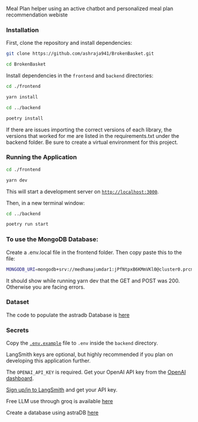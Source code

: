 Meal Plan helper using an active chatbot and personalized meal plan recommendation webiste

### Installation

First, clone the repository and install dependencies:

```bash
git clone https://github.com/ashraja941/BrokenBasket.git

cd BrokenBasket
```

Install dependencies in the `frontend` and `backend` directories:

```bash
cd ./frontend

yarn install
```

```bash
cd ../backend

poetry install
```
If there are issues importing the correct versions of each library, the versions that worked for me are listed in the requirements.txt under the backend folder. Be sure to create a virtual environment for this project. 


### Running the Application

```bash
cd ./frontend

yarn dev
```

This will start a development server on [`http://localhost:3000`](http://localhost:3000).

Then, in a new terminal window:

```bash
cd ../backend

poetry run start
```

### To use the MongoDB Database:

Create a .env.local file in the frontend folder.
Then copy paste this to the file:

```bash
MONGODB_URI=mongodb+srv://medhamajumdar1:jPfNtpxB6KMmVKl0@cluster0.prcmuvv.mongodb.net/?retryWrites=true&w=majority&appName=Cluster0
```

It should show while running yarn dev that the GET and POST was 200. Otherwise you are facing errors.

### Dataset
The code to populate the astradb Database is [here](./Testing/Create_database.ipynb)

### Secrets

Copy the [`.env.example`](./backend/.env.example) file to `.env` inside the `backend` directory.

LangSmith keys are optional, but highly recommended if you plan on developing this application further.

The `OPENAI_API_KEY` is required. Get your OpenAI API key from the [OpenAI dashboard](https://platform.openai.com/login?launch).

[Sign up/in to LangSmith](https://smith.langchain.com/) and get your API key.

Free LLM use through groq is available [here](https://console.groq.com/landing/try-groq?gad_source=1&gbraid=0AAAAAoNZBHGuiiTKZDLxPDG8uF-3IkhoH&gclid=Cj0KCQjwh_i_BhCzARIsANimeoFq5hQtFXp1kMHRrs4x8RGffADRhNoXnWkc6_mCC2R3CXWInmsRjUUaAiZoEALw_wcB)

Create a database using astraDB [here](https://www.datastax.com/resources/datasheet/datastax-astra?journey=cassandra)
